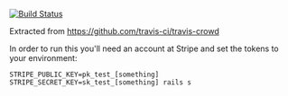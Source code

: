 [![Build Status](https://travis-ci.org/RailsGirlsBerlin/rgsoc-campaign.png?branch=master)](https://travis-ci.org/RailsGirlsBerlin/rgsoc-campaign)

Extracted from https://github.com/travis-ci/travis-crowd

In order to run this you'll need an account at Stripe and set the tokens to your environment:

```
STRIPE_PUBLIC_KEY=pk_test_[something] STRIPE_SECRET_KEY=sk_test_[something] rails s
```


